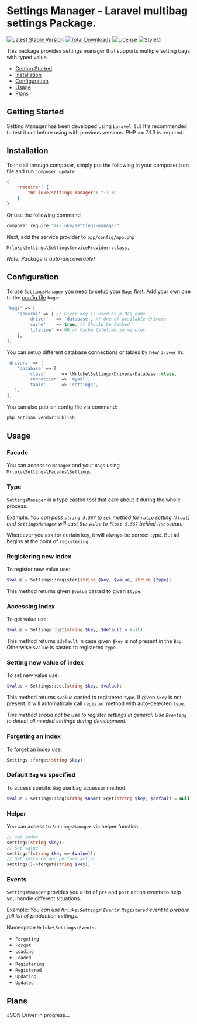 Settings Manager - Laravel multibag settings Package.
==============

[![Latest Stable Version](https://poser.pugx.org/mr-luke/settings-manager/v/stable)](https://packagist.org/packages/mr-luke/settings-manager)
[![Total Downloads](https://poser.pugx.org/mr-luke/settings-manager/downloads)](https://packagist.org/packages/mr-luke/settings-manager)
[![License](https://poser.pugx.org/mr-luke/settings-manager/license)](https://packagist.org/packages/mr-luke/settings-manager)
![StyleCI](https://github.styleci.io/repos/153353559/shield?branch=master)

This package provides settings manager that supports multiple setting bags with typed value.

* [Getting Started](#getting-started)
* [Installation](#installation)
* [Configuration](#configuration)
* [Usage](#usage)
* [Plans](#plans)

## Getting Started

Setting Manager has been developed using `Laravel 5.5`
It's recommended to test it out before using with previous versions. PHP >= 7.1.3 is required.

## Installation

To install through composer, simply put the following in your composer.json file and run `composer update`

```json
{
    "require": {
        "mr-luke/settings-manager": "~1.0"
    }
}
```
Or use the following command

```bash
composer require "mr-luke/settings-manager"
```

Next, add the service provider to `app/config/app.php`

```
Mrluke\Settings\SettingsServiceProvider::class,
```
*Note: Package is auto-discoverable!*

## Configuration

To use `SettingsManager` you need to setup your `Bags` first. Add your own one to the [config file](config/settings-manager.php) `bags`:

```php
'bags' => [
	'general' => [ // Given key is used as a Bag name
	    'driver'   => 'database', // One of available drivers
	    'cache'    => true, // Should be Cached
	    'lifetime' => 60 // Cache lifetime in minutes
	],
],
```

You can setup different database connections or tables by new `driver` in:

```php
'drivers' => [
	'database' => [
	    'class'      => \Mrluke\Settings\Drivers\Database::class,
        'connection' => 'mysql',
        'table'      => 'settings',
   ],     
],
``` 

You can also publish config file via command:
```bash
php artisan vendor:publish
```

## Usage

### Facade

You can access to `Manager` and your `Bags` using `Mrluke\Settings\Facades\Settings`.

### Type

`SettingsManager` is a type casted tool that care about it during the whole process. 

Example: *You can pass `string 5.567` to `set` method for `ratio` setting (`float`) and `SettingsManager` will cast the value to `float 5.567` behind the scean.* 

Whereever you ask for certain key, it will always be correct type. But all begins at the point of `registering`...

### Registering new index

To register new value use:
```php
$value = Settings::register(string $key, $value, string $type);
``` 
This method returns given `$value` casted to given `$type`.

### Accessing index

To get value use:
```php
$value = Settings::get(string $key, $default = null);
``` 
This method returns `$default` in case given `$key` is not present in the `Bag`. Otherwise `$value` is casted to registered `type`.

### Setting new value of index

To set new value use:
```php
$value = Settings::set(string $key, $value);
``` 
This method returns `$value` casted to registered `type`. If given `$key` is not present, it will automaticaly call `register` method with auto-detected `type`.

*This method shoud not be use to register settings in general! Use `Eventing` to detect all needed settings during development.* 

### Forgeting  an index

To forget an index use:
```php
Settings::forget(string $key);
``` 

### Default `Bag` vs specified

To access specific `Bag` use bag accessor method:
 ```php
$value = Settings::bag(string $name)->get(string $key, $default = null);
``` 

### Helper

You can access to `SettingsManager` via helper function:
```php
// Get index 
settings(string $key);
// Set value
settings([string $key => $value]);
// Get instance and perform action
settings()->forget(string $key);
```

### Events

`SettingsManager` provides you a list of `pre` and `post` action events to help you handle different situations. 

Example: *You can use `Mrluke\Settings\Events\Registered` event to prepare full list of production settings.*

Namespace `Mrluke\Settings\Events`:

* `Forgeting`
* `Forgot`
* `Loading`
* `Loaded`
* `Registering`
* `Registered`
* `Updating`
* `Updated`

## Plans

JSON Driver in progress...
